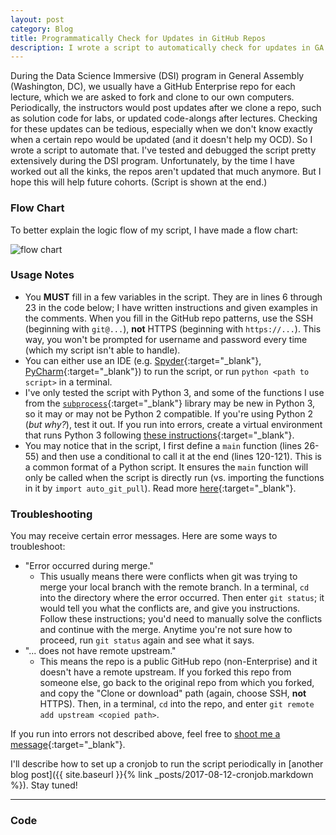 ```yaml
---
layout: post
category: Blog
title: Programmatically Check for Updates in GitHub Repos
description: I wrote a script to automatically check for updates in GA repos, for example, solution code posted.
---
```

During the Data Science Immersive (DSI) program in General Assembly (Washington, DC), we usually have a GitHub Enterprise repo for each lecture, which we are asked to fork and clone to our own computers.
Periodically, the instructors would post updates after we clone a repo, such as solution code for labs, or updated code-alongs after lectures.
Checking for these updates can be tedious, especially when we don't know exactly when a certain repo would be updated (and it doesn't help my OCD).
So I wrote a script to automate that.
I've tested and debugged the script pretty extensively during the DSI program.
Unfortunately, by the time I have worked out all the kinks, the repos aren't updated that much anymore.
But I hope this will help future cohorts.
(Script is shown at the end.)

### Flow Chart
To better explain the logic flow of my script, I have made a flow chart:

![flow chart](activity_diagram.png)

### Usage Notes
- You __MUST__ fill in a few variables in the script. They are in lines 6 through 23 in the code below; I have written instructions and given examples in the comments. When you fill in the GitHub repo patterns, use the SSH (beginning with `git@...`), __not__ HTTPS (beginning with `https://...`). This way, you won't be prompted for username and password every time (which my script isn't able to handle).
- You can either use an IDE (e.g. [Spyder](https://pythonhosted.org/spyder/installation.html){:target="_blank"}, [PyCharm](https://www.jetbrains.com/pycharm/){:target="_blank"}) to run the script, or run `python <path to script>` in a terminal.
- I've only tested the script with Python 3, and some of the functions I use from the  [`subprocess`](https://docs.python.org/3/library/subprocess.html){:target="_blank"} library may be new in Python 3, so it may or may not be Python 2 compatible. If you're using Python 2 (_but why?_), test it out. If you run into errors, create a virtual environment that runs Python 3 following [these instructions](https://conda.io/docs/user-guide/tasks/manage-python.html#installing-a-different-version-of-python){:target="_blank"}.
- You may notice that in the script, I first define a `main` function (lines 26-55) and then use a conditional to call it at the end (lines 120-121). This is a common format of a Python script. It ensures the `main` function will only be called when the script is directly run (vs. importing the functions in it by `import auto_git_pull`). Read more [here](https://stackoverflow.com/questions/419163/what-does-if-name-main-do){:target="_blank"}.


### Troubleshooting
You may receive certain error messages.
Here are some ways to troubleshoot:
- "Error occurred during merge."
  - This usually means there were conflicts when git was trying to merge your local branch with the remote branch.
In a terminal, `cd` into the directory where the error occurred.
Then enter `git status`; it would tell you what the conflicts are, and give you instructions.
Follow these instructions; you'd need to manually solve the conflicts and continue with the merge.
Anytime you're not sure how to proceed, run `git status` again and see what it says.
- "... does not have remote upstream."
  - This means the repo is a public GitHub repo (non-Enterprise) and it doesn't have a remote upstream. If you forked this repo from someone else, go back to the original repo from which you forked, and copy the "Clone or download" path (again, choose SSH, __not__ HTTPS). Then, in a terminal, `cd` into the repo, and enter `git remote add upstream <copied path>`.

If you run into errors not described above, feel free to [shoot me a message](https://docs.google.com/forms/d/e/1FAIpQLSeORqtyVnOE6XKKdiSApBe_hCAolf8a539jcJwBm98uy1fnDA/viewform?usp=sf_link){:target="_blank"}.

I'll describe how to set up a cronjob to run the script periodically in [another blog post]({{ site.baseurl }}{% link _posts/2017-08-12-cronjob.markdown %}). Stay tuned!

---

### Code

<script src="https://gist.github.com/Ailuropoda1864/347cc3f19837fec8edfa63f8108b2017.js"></script>
